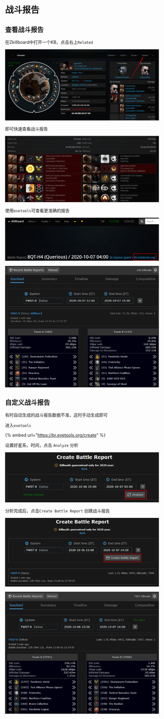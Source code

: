 # 战斗报告

## 查看战斗报告

在Zkillboard中打开一个KB，点击右上`Related`

![](../../.gitbook/assets/snipaste_2020-10-07_21-51-30.png)

即可快速查看战斗报告

![](../../.gitbook/assets/snipaste_2020-10-07_21-53-26.png)

使用`evetools`可查看更准确的报告

![](../../.gitbook/assets/snipaste_2020-10-07_21-54-13.png)

![](../../.gitbook/assets/snipaste_2020-10-07_21-54-49.png)

## 自定义战斗报告

有时自动生成的战斗报告数据不准，这时手动生成即可

进入`evetools`

{% embed url="https://br.evetools.org/create" %}

设置好星系，时间，点击 `Analyze` 分析

![](../../.gitbook/assets/snipaste_2020-10-07_21-59-09.png)

分析完成后，点击`Create Battle Report` 创建战斗报告

![](../../.gitbook/assets/snipaste_2020-10-07_22-01-57.png)

![](../../.gitbook/assets/snipaste_2020-10-07_22-03-35.png)

